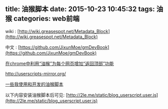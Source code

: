 title: 油猴脚本
date: 2015-10-23 10:45:32
tags: 油猴
categories: web前端
---

wiki : [http://wiki.greasespot.net/Metadata_Block](http://wiki.greasespot.net/Metadata_Block)

中文 : [https://github.com/JixunMoe/gmDevBook](https://github.com/JixunMoe/gmDevBook)

[在chrome中利用“油猴”为每个网页增加“返回顶部”功能](http://www.cnblogs.com/qianlifeng/archive/2012/03/08/2385132.html)

http://userscripts-mirror.org/

[一些我使用和开发的油猴脚本](http://www.tuicool.com/articles/bE7Fzii)

以下内容安装油猴脚本后可见:
[http://2le.me/static/blog_userscript.user.js](http://2le.me/static/blog_userscript.user.js)



